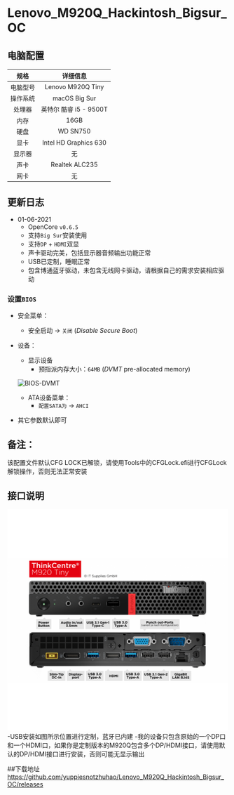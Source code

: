 # Lenovo_M920Q_Hackintosh_Bigsur_OC

## 电脑配置

|   规格   |                           详细信息                           |
| :------: | :----------------------------------------------------------: |
| 电脑型号 |                      Lenovo M920Q Tiny                       |
| 操作系统 |                        macOS Big Sur                         |
|  处理器  |                    英特尔 酷睿 i5 - 9500T                     |
|   内存   |                             16GB                             |
|   硬盘   |                           WD SN750                           |
|   显卡   |                    Intel HD Graphics 630                     |
|  显示器  |                              无                              |
|   声卡   |                        Realtek ALC235                        |
|   网卡   |                              无                              |

## 更新日志


- 01-06-2021
  - OpenCore `v0.6.5`
  - 支持`Big Sur`安装使用
  - 支持`DP` + `HDMI`双显
  - 声卡驱动完美，包括显示器音频输出功能正常
  - USB已定制，睡眠正常
  - 包含博通蓝牙驱动，未包含无线网卡驱动，请根据自己的需求安装相应驱动

### 设置`BIOS`

- 安全菜单：
  
  - 安全启动 -> `关闭`  (*Disable Secure Boot*)
  
- 设备：
  - 显示设备
    - 预指派内存大小：`64MB` (*DVMT* pre-allocated memory)
  
  ![BIOS-DVMT](./ScreenShots/BIOS-DVMT.png)
  
  - ATA设备菜单：
    - `配置SATA为` -> `AHCI`
  
- 其它参数默认即可

## 备注：

该配置文件默认CFG LOCK已解锁，请使用Tools中的CFGLock.efi进行CFGLock解锁操作，否则无法正常安装
## 接口说明

![M920Q接口说明](./M920Q接口说明.png)
-USB安装如图所示位置进行定制，蓝牙已内建
-我的设备只包含原始的一个DP口和一个HDMI口，如果你是定制版本的M920Q包含多个DP/HDMI接口，请使用默认的DP/HDMI接口进行安装，否则可能无显示输出

##下载地址
https://github.com/yuppiesnotzhuhao/Lenovo_M920Q_Hackintosh_Bigsur_OC/releases
